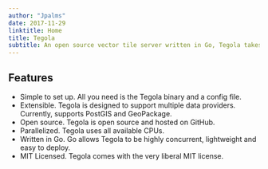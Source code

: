 ```yaml
---
author: "Jpalms"
date: 2017-11-29
linktitle: Home
title: Tegola
subtitle: An open source vector tile server written in Go, Tegola takes geospatial data and slices it into vector tiles that can be efficiently delivered to any client.
---
```


## Features

- Simple to set up. All you need is the Tegola binary and a config file.
- Extensible. Tegola is designed to support multiple data providers. Currently, supports PostGIS and GeoPackage.
- Open source. Tegola is open source and hosted on GitHub.
- Parallelized. Tegola uses all available CPUs.
- Written in Go. Go allows Tegola to be highly concurrent, lightweight and easy to deploy.
- MIT Licensed. Tegola comes with the very liberal MIT license.